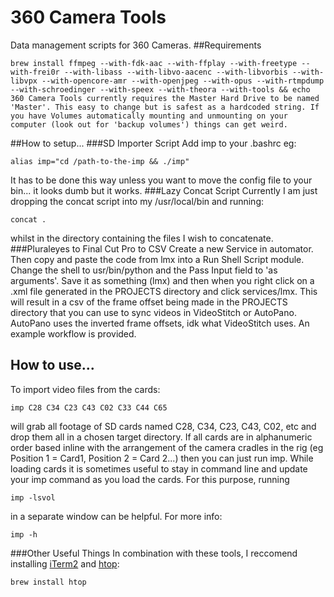 # 360 Camera Tools
Data management scripts for 360 Cameras.
##Requirements

    brew install ffmpeg --with-fdk-aac --with-ffplay --with-freetype --with-frei0r --with-libass --with-libvo-aacenc --with-libvorbis --with-libvpx --with-opencore-amr --with-openjpeg --with-opus --with-rtmpdump --with-schroedinger --with-speex --with-theora --with-tools && echo 360 Camera Tools currently requires the Master Hard Drive to be named 'Master'. This easy to change but is safest as a hardcoded string. If you have Volumes automatically mounting and unmounting on your computer (look out for 'backup volumes') things can get weird.

##How to setup...
###SD Importer Script
Add imp to your .bashrc eg:

    alias imp="cd /path-to-the-imp && ./imp"
It has to be done this way unless you want to move the config file to your bin... it looks dumb but it works.
###Lazy Concat Script
Currently I am just dropping the concat script into my /usr/local/bin and running:

    concat .
whilst in the directory containing the files I wish to concatenate.
###Pluraleyes to Final Cut Pro to CSV
Create a new Service in automator. Then copy and paste the code from lmx into a Run Shell Script module. Change the shell to usr/bin/python and the Pass Input field to 'as arguments'. Save it as something (lmx) and then when you right click on a .xml file generated in the PROJECTS directory and click services/lmx. This will result in a csv of the frame offset being made in the PROJECTS directory that you can use to sync videos in VideoStitch or AutoPano. AutoPano uses the inverted frame offsets, idk what VideoStitch uses. An example workflow is provided.
## How to use...
To import video files from the cards:

    imp C28 C34 C23 C43 C02 C33 C44 C65
will grab all footage of SD cards named C28, C34, C23, C43, C02, etc and drop them all in a chosen target directory. If all cards are in alphanumeric order based inline with the arrangement of the camera cradles in the rig (eg Position 1 = Card1, Position 2 = Card 2...) then you can just run imp. While loading cards it is sometimes useful to stay in command line and update your imp command as you load the cards. For this purpose, running

    imp -lsvol
in a separate window can be helpful.
For more info:

    imp -h
###Other Useful Things
In combination with these tools, I reccomend installing [iTerm2](https://www.iterm2.com/) and [htop](http://hisham.hm/htop/):

    brew install htop
